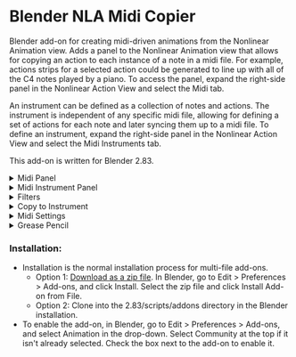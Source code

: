 # Blender NLA Midi Copier
 
Blender add-on for creating midi-driven animations from the Nonlinear Animation view.  Adds a panel to the Nonlinear Animation view that allows for copying an action to each instance of a note in a midi file. For example, actions strips for a selected action could be generated to line up with all of the C4 notes played by a piano. To access the panel, expand the right-side panel in the Nonlinear Action View and select the Midi tab.

An instrument can be defined as a collection of notes and actions.  The instrument is independent of any specific midi file, allowing for defining a set of actions for each note and later syncing them up to a midi file.  To define an instrument, expand the right-side panel in the Nonlinear Action View and select the Midi Instruments tab.

This add-on is written for Blender 2.83.


<details>
<summary>
Midi Panel 
</summary>
 
### Midi Panel controls:

![Midi Panel](images/midi_panel.PNG)

* Choose midi file:
  * Select a midi file.
* Midi File:
  * Displays the selected midi file.
* Track:
  * Choose a track from the midi file. (Tracks with no notes will not be shown.)
* Note:
  * Choose a note from the selected track. (Only notes played in the selected track will be shown.)
* Type:
  * The type of object to animate. Select "Object" to animate objects in the scene. Change this value to animate something other than an object.  For example, select "Light" to animate the brightness of a light.
* Object:
  * The object to animate.  This field will change depending on the value of Type.  If Type is Object, this field will allow selecting an object, if Type is Light, this field will allow selecting a Light, ect.  
* Action:
  * The action to generate NLA Strips from. Only actions valid for the selected Type will be shown.
* Copy Action to Selected Objects:
  * If this option is selected, then the selected objects will be animated instead of the Object in the Object control. This option is only valid for Type Object or any type that can be object data (such as Mesh and Curve). 
* Duplicate Object on Overlap:
  * If this option is selected, then overlapping action strips will be placed on new objects that are duplicates of the original object being animated. This option is only valid for Type Object or any type that can be object data (such as Mesh and Curve). If the type is not Object, then all objects using the data will be duplicated. For example if the action is defined on a Curve, all objects using the Curve will be duplicated.
* Action Length (Frames):
  * The length of the action. Used to determine if the action overlaps another action when duplicating objects. Defaults to the true length of the action. As an example, if this is set to 50 frames, and two notes are only 30 frames apart, then the action for the second note will be considered to overlap the action. The second note's action will be copied to a duplicate object if Duplicate Object on Overlap is selected. If this value is set to less than the true length of the action, it will be replaced by the true length of the action. This control is not available if no action is selected.  
* Sync Length with Notes
  * If selected, the length of the copied action will be scaled to match the length of the note it is copied to multiplied by the scale factor.
* Scale Factor
  * Affects the length of actions when "Sync Length with Notes" is selected. The copied action length will be equal to the length of the note multiplied by this scale factor. (Scale factor of 1 will match the note length exactly.)
* Copy to Note End
  * Copies the action to the end of the note instead of the beginning.
* Add filters.  
  * Adds filters. If selected, any defined filters will be applied when copying actions. No filters will be applied if this option is not selected. See the Filters section for more information about filters.
* Blending
  * Sets blending type for action strips placed on additional nla tracks if the first nla track does not have room for the action. If this is set to None, actions will be skipped if there is no room on the first nla track.     
* Nla Track:
  * The name of the NLA track to place action strips on.  If a track with this name exists, actions will be placed on it, otherwise a new track with this name will be created.  A name wil be automatically generated if this field is blank. 
* First Frame:
  * The frame that the midi file starts on.
* Frame Offset:
  * Offset in frames to use when generating action strips (can be negative). For example, if the frame offset is -5, then the generated action strips will be placed starting 5 frames before the instances of the selected note.   
* Copy Action to Notes:
  * Generates action scripts from the selected action that line up with all instances of the selected note.  

</details>  

<details>
<summary>
Midi Instrument Panel 
</summary>
 
### Midi Instrument Panel Controls

![Midi Instrument Panel](images/midi_instrument_panel.png)

* Instrument
  * The selected instrument.  


#### Properties Box


* Name
  * The name of the instrument.
* Instrument Frame Offset:
  * The frame offset used when animating the instrument. This is added to the frame offset for each action. 
* Delete \<instrument name\>  
  * Delete the instrument
      


#### Notes Box

![Notes Box](images/notes_box.png)

* Note:
  * The selected note.  If there are actions associated to the note, the number of actions will be displayed in parentheses. For example, C5 (2) indicates that there are two actions associated to the note C5. An astrix indicates than there are actions that may be copied to other notes due to pitch filters. An exclamation mark indicates there are actions that are missing an object or action, so they will not be copied.
* Search
  * Search for a note by note name or midi pitch number. 
* Add Action
  * Adds an action for the selected note.    
* Action Boxes
  * Each action for the selected note is displayed in its own box. See the "Midi Panel Controls" section above for explanations of the controls in the action boxes.   

#### Transpose Box

![Transpose Box](images/transpose_box.png)

* Transpose: The transpose buttons transpose the instrument. Transpose buttons are disabled if the transposition would result in notes outside of the 0-127 midi pitch range.
  * \- octave: shift all actions down an octave
  * \- step: shift all actions down a step
  * \+ step: shift all actions up a step
  * \+ octave: shift all actions up an octave
* Transpose filters: Sets how the pitch filters are transposed
  * Do not transpose: Does not transpose the pitch filters.
  * Transpose if possible except all-inclusive: Transposes all pitch filters except pitch filters that include every midi pitch (pitch >= 0 or pitch <= 127). Pitch filters that would be transposed to a pitch outside the 0-127 midi pitch range are not transposed.  
  * Transpose if possible: Transposes pitch filters. Pitch filters that would be transposed to a pitch outside the 0-127 midi pitch range are not transposed.  
  * Transpose all except all-inclusive: Transposes all pitch filters except pitch filters that include every midi pitch (pitch >= 0 or pitch <= 127). Transpose buttons are disabled if any pitch filters would be transposed to a range outside of the 0-127 midi pitch range. 
  * Transpose all: Transposes all pitch filters. Transpose buttons are disabled if any pitch filters would be transposed to a range outside of the 0-127 midi pitch range.


#### Animate Box

![Animate Box](images/animate_box.png)

The animate instrument box is not available if there is no selected midi file.  Select a midi file in the Midi Panel.

* Track
  * The track from the midi file to use when animating the instrument.
* Copy to single track
  * If selected, all actions for the instrument will be copied to a single NLA track (this is overwritten for any actions within that define their own NLA track). If this is not selected, a new track will be created for each note.
* Nla Track:
  * The name of the NLA track to copy actions to if "Copy to single track" is selected. A name will be generated if this field is blank.    
* Animate \<instrument name\>
  * Animate the instrument.  The instrument's actions will be copied to notes from the selected track from the selected midi file.  The midi file is selected in the Midi Panel, and the selected track is selected in the Track field directly above this button.  The First Frame field in the Midi Panel will be used as the frame the midi file starts on.


* Create New Instrument
  * Creates a new instrument.
  
</details>  

<details>
<summary>
Filters
</summary>

### Filters

![Filter](images/FilterExample.PNG)

Filters can be used to filter notes when copying actions. 
Filters are defined within a filter group. Actions are copied to notes that match any of the filter groups. For a note to match a filter group, it must match all filters within the group.
For example, if group 1 has filters A and B, and group 2 has filters C and D, actions will be copied to notes that match either both filters A and B, or both filters C and D (this includes actions matching all filters A, B, C, and D).


### Filter Controls 

Click "Add Filter Group" to add a new filter group. Click the x in the top right of the filter group to remove it.

Click "Add Filter" to add a filter within the group. Click the x next to the filter to remove it.

If more than one filter is defined in a group, the arrows can be used to move the filters up and down. The filters are applied from top to bottom.

Pitch filters overwrite instrument notes and the note selected in the midi panel.


### Filters
* Every
  * Includes every nth note starting with a specified index. For example, "Every 2 notes, starting with note 1" will include every other note, starting with the first note.
* Note Length
  * Filters notes by length. For example, "Note Length < 10 frames" will include only notes that have a length less than 10 frames.    
* Relative Start Time
  * Filters notes by their start time (time is based on the beginning of the midi file). For example, "Relative Start Time > 5 Seconds" will include only notes that start after 5 seconds into the midi file.  
* Pitch
  * Filters notes by pitch. For example, "Pitch > B3" will include all pitches above B3 (so C3 and higher). If a pitch filter is present, it will overwrite the note selected in the midi panel or in the instrument (only affects the filter group the filter is defined in). If the pitch is "Selected" it will match the selected pitch in the midi panel, or the pitch of the instrument note if the filter is part of an instrument. 
* Velocity
  * Filters notes by their midi velocity. For example, "Velocity = 127" will include only notes with a velocity of 127.     

</details>

<details>
<summary>
Copy to Instrument
</summary>

### Copy to Instrument

![Copy to Instrument](images/copy_to_instrument_panel.png)

The action defined in the Nla Midi panel can be copied to an instrument.

* Instrument
  * The instrument to copy the action to.
* Note
  * The note within the instrument to copy the action to. (If the search field is blank, this field is automatically updated when the note selected in the NLA midi panel is changed.)
* Search
  * Search for a note by note name or midi pitch number.
* Copy to Instruments
  * Copies the action in the NLA midi panel to the selected instrument and note. This option is not available if "Copy Action to Selected Objects" is selected in the NLA midi panel.    
     
</details>


<details>
<summary>
Midi Settings
</summary>

### Midi Settings

![Midi Settings](images/midi_settings_panel.png)

* Middle C
  * Sets the note that corresponds to middle C (midi pitch 60). This changes the displayed value of middle C and updates the display for instrument notes and the note in the midi panel. This does not change the midi note pitches.

</details>

<details>
<summary>
Grease Pencil
</summary>

### Grease Pencil

![Grease Pencil Midi Panel](images/GreasePencilMidiPanelExample.PNG)

This add-on also allows for copying selected grease pencil frames to sync with notes in a midi file. 
The grease pencil midi panel is available in the Grease Pencil Dope Sheet when "Only Show Selected" is selected in the Dope Sheet bar.
The grease pencil panel midi is independent of the Nonlinear Animation midi panel (the selected midi file, frame offsets, and midi settings are not tied to the Nonlinear Animation midi panel). Instruments are not supported for grease pencil keyframes.

For the most part, controls are the same as in the Nonlinear Animation midi panel. 

* Delete Source Keyframes
  * If this option is selected, the selected keyframes will be deleting when copied.
* Skip overlaps
  * If selected, keyframes will not be copied to notes that overlap the previous note (notes where the first copied frame would be at or before the last copied frame of the previous note are skipped).
* Sync length with notes
  * Syncs the length of the copied keyframes to the length of the note. The spacing of the copied keyframes is adjusted so that the time between the first and last keyframes is equal to the length of the note multiplied by the scale factor.
* Copy keyframes to notes
  * Copies the selected keyframes to times that line up with instances of the selected note.
  
See the midi panel section for more information about the other controls.
  
</details>


### Installation:
* Installation is the normal installation process for multi-file add-ons.
  * Option 1: [Download as a zip file](https://github.com/Cornerback24/Blender-NLA-Midi-Copier/archive/master.zip). In Blender, go to Edit > Preferences > Add-ons, and click Install.  Select the zip file and click Install Add-on from File.
  * Option 2: Clone into the 2.83/scripts/addons directory in the Blender installation.
* To enable the add-on, in Blender, go to Edit > Preferences > Add-ons, and select Animation in the drop-down. Select Community at the top if it isn't already selected. Check the box next to the add-on to enable it.

